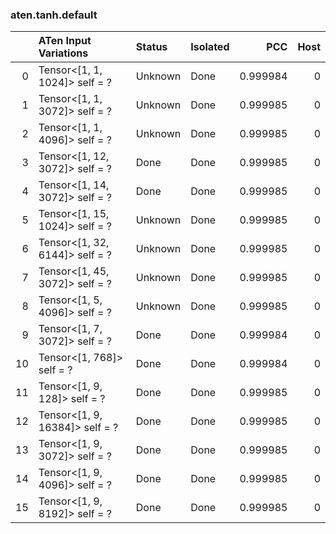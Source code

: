 ### aten.tanh.default
|    | ATen Input Variations          | Status   | Isolated   |      PCC |   Host |
|---:|:-------------------------------|:---------|:-----------|---------:|-------:|
|  0 | Tensor<[1, 1, 1024]> self = ?  | Unknown  | Done       | 0.999984 |      0 |
|  1 | Tensor<[1, 1, 3072]> self = ?  | Unknown  | Done       | 0.999985 |      0 |
|  2 | Tensor<[1, 1, 4096]> self = ?  | Unknown  | Done       | 0.999985 |      0 |
|  3 | Tensor<[1, 12, 3072]> self = ? | Done     | Done       | 0.999985 |      0 |
|  4 | Tensor<[1, 14, 3072]> self = ? | Done     | Done       | 0.999985 |      0 |
|  5 | Tensor<[1, 15, 1024]> self = ? | Unknown  | Done       | 0.999985 |      0 |
|  6 | Tensor<[1, 32, 6144]> self = ? | Unknown  | Done       | 0.999985 |      0 |
|  7 | Tensor<[1, 45, 3072]> self = ? | Unknown  | Done       | 0.999985 |      0 |
|  8 | Tensor<[1, 5, 4096]> self = ?  | Unknown  | Done       | 0.999985 |      0 |
|  9 | Tensor<[1, 7, 3072]> self = ?  | Done     | Done       | 0.999984 |      0 |
| 10 | Tensor<[1, 768]> self = ?      | Done     | Done       | 0.999984 |      0 |
| 11 | Tensor<[1, 9, 128]> self = ?   | Done     | Done       | 0.999985 |      0 |
| 12 | Tensor<[1, 9, 16384]> self = ? | Done     | Done       | 0.999985 |      0 |
| 13 | Tensor<[1, 9, 3072]> self = ?  | Done     | Done       | 0.999985 |      0 |
| 14 | Tensor<[1, 9, 4096]> self = ?  | Done     | Done       | 0.999985 |      0 |
| 15 | Tensor<[1, 9, 8192]> self = ?  | Done     | Done       | 0.999985 |      0 |

